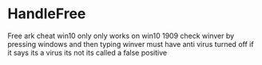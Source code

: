 # HandleFree
Free ark cheat win10 only 
only works on win10 1909 
check winver by pressing windows and then typing winver 
must have anti virus turned off if it says its a virus its not its called a false positive 

